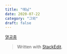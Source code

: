 ```yaml
---
title: "에님"
date: 2020-07-22
category: "그외"
draft: false
---
```

[열공중](https://www.youtube.com/watch?v=bfgkNPFva74&t=6s)


> Written with [StackEdit](https://stackedit.io/).
<!--stackedit_data:
eyJoaXN0b3J5IjpbNTc4MTQzNTI4XX0=
-->